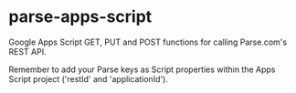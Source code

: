 # parse-apps-script
Google Apps Script GET, PUT and POST functions for calling Parse.com's REST API. 

Remember to add your Parse keys as Script properties within the Apps Script project ('restId' and 'applicationId').

